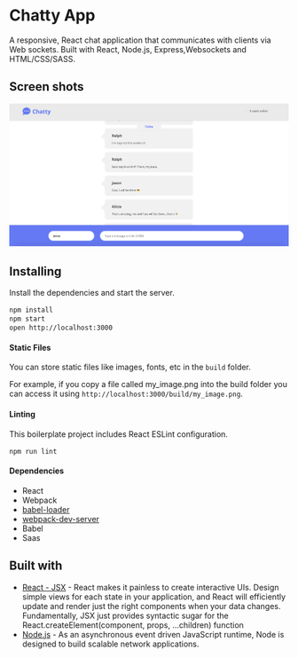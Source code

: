 # Chatty App

A responsive, React chat application that communicates with clients via Web sockets. Built with React, Node.js, Express,Websockets and HTML/CSS/SASS.

## Screen shots

![alt text](/public/images/chatty.png 'Chatty - Interactive Chat')

## Installing

Install the dependencies and start the server.

```
npm install
npm start
open http://localhost:3000
```

#### Static Files

You can store static files like images, fonts, etc in the `build` folder.

For example, if you copy a file called my_image.png into the build folder you can access it using `http://localhost:3000/build/my_image.png`.

#### Linting

This boilerplate project includes React ESLint configuration.

```
npm run lint
```

#### Dependencies

- React
- Webpack
- [babel-loader](https://github.com/babel/babel-loader)
- [webpack-dev-server](https://github.com/webpack/webpack-dev-server)
- Babel
- Saas

## Built with

- [React - JSX](https://reactjs.org/docs/jsx-in-depth.html) - React makes it painless to create interactive UIs. Design simple views for each state in your application, and React will efficiently update and render just the right components when your data changes.
  Fundamentally, JSX just provides syntactic sugar for the React.createElement(component, props, ...children) function
- [Node.js](https://nodejs.org/en/about/) - As an asynchronous event driven JavaScript runtime, Node is designed to build scalable network applications.
